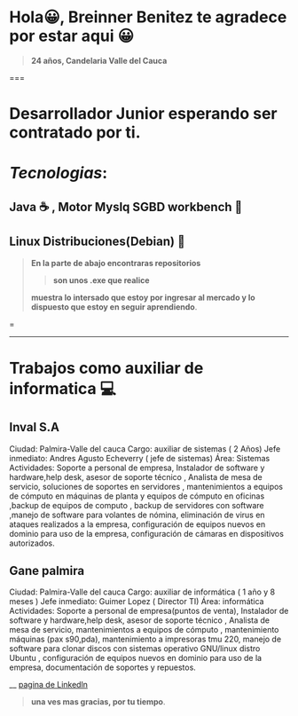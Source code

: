 
# **Hola😀, Breinner Benitez te agradece por estar aqui** 😀
> **24 años, Candelaria Valle del Cauca**

===
# **Desarrollador Junior esperando ser contratado por ti**.
# ***Tecnologias***:

## Java :coffee: , Motor Myslq SGBD workbench  :dolphin: 
## Linux Distribuciones(Debian) :penguin:

> **En la parte de abajo encontraras repositorios** 
>
>>**son unos .exe que realice**
>
> **muestra lo intersado que estoy por ingresar al mercado y lo dispuesto que estoy en  seguir aprendiendo**.

 =
 ___
 # Trabajos como auxiliar de informatica 💻 

## Inval S.A

Ciudad: Palmira-Valle del cauca
Cargo: auxiliar de sistemas ( 2 Años)
Jefe inmediato: Andres Agusto Echeverry ( jefe de sistemas) Área: Sistemas
Actividades:
Soporte a personal de empresa, Instalador de software y hardware,help desk, asesor de soporte técnico , Analista de mesa de servicio, 
soluciones de soportes en servidores , mantenimientos a equipos de cómputo en máquinas de planta y equipos de cómputo en oficinas 
,backup de equipos de computo , backup de servidores con software ,manejo de software para volantes de nómina, eliminación de virus en 
ataques realizados a la empresa, configuración de equipos nuevos en dominio para uso de la empresa, configuración de cámaras en 
dispositivos autorizados.

## Gane palmira

Ciudad: Palmira-Valle del cauca
Cargo: auxiliar de informática ( 1 año y 8 meses )
Jefe inmediato: Guimer Lopez ( Director TI)
Área: informática Actividades:
Soporte a personal de empresa(puntos de venta), Instalador de software y hardware,help desk, asesor de soporte técnico
, Analista de mesa de servicio, mantenimientos a equipos de cómputo , mantenimiento máquinas (pax s90,pda), mantenimiento a impresoras 
tmu 220, manejo de software para clonar discos con sistemas operativo GNU/linux distro Ubuntu , configuración de equipos nuevos en 
dominio para uso de la empresa, documentación de soportes y repuestos.

__
[pagina de Linkedln](https://www.linkedin.com/in/breinner-benitez-02b1b925a/)	

> **una ves mas gracias, por tu tiempo**. 



